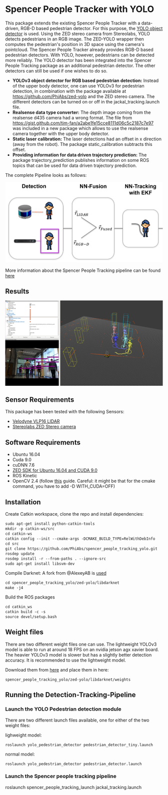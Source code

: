 # Spencer People Tracker with YOLO
This package extends the existing Spencer People Tracker with a data-driven, RGB-D based pedestrian detector. For this purpose, the [YOLO object detector](https://pjreddie.com/darknet/yolo/) is used. Using the ZED stereo camera from Stereolabs, YOLO detects pedestrians in an RGB image. The ZED-YOLO wrapper then computes the pedestrian's position in 3D space using the camera's pointcloud. 
The Spencer People Tracker already provides RGB-D based pedestrian detectors. With YOLO, however, pedestrians can be detected more reliably. 
The YOLO detector has been integrated into the Spencer People Tracking package as an additional pedestrian detector. The other detectors can still be used if one wishes to do so. 

- **YOLOv3 object detector for RGB based pedestrian detection:** Instead of the upper body detector, one can use YOLOv3 for pedestrian detection, in combination with the package available at https://github.com/PhiAbs/zed-yolo and the ZED stereo camera. The different detectors can be turned on or off in the jackal_tracking.launch file.
- **Realsense data type converter:** The depth image coming from the realsense d435 camera had a wrong format. The file from https://gist.github.com/tim-fan/a2abe1fe15cce8111d06c5c2187c7e97 was included in a new package which allows to use the realsense camera together with the upper body detector.
- **Static laser calibration:** The laser detections had an offset in x direction (away from the robot). The package static_calibration subtracts this offset. 
- **Providing information for data driven trajectory prediction:** The package trajectory_prediction publishes information on some ROS topics that can be used for data driven trajectory prediction.

The complete Pipeline looks as follows: 
<div align='center'>
<img src="images/detection_tracking_prediction_pipeline.png"></img>
</div>

More information about the Spencer People Tracking pipeline can be found [here](spencer_people_tracking/README.md)

## Results
<div align='center'>
<img src="images/tracking_5_persons.png"></img>
</div>


## Sensor Requirements
This package has been tested with the following Sensors:
- [Velodyne VLP16 LIDAR](https://velodynelidar.com/vlp-16.html)
- [Stereolabs ZED Stereo camera](https://www.stereolabs.com/zed/)

## Software Requirements
- Ubuntu 16.04
- Cuda 9.0
- cuDNN 7.6
- [ZED SDK for Ubuntu 16.04 and CUDA 9.0](https://www.stereolabs.com/developers/release/#sdkdownloads_anchor)
- ROS Kinetic
- OpenCV 2.4 (follow [this](https://gist.github.com/sedovolosiy/6711123a9e5a73a6ce519e80338d0067) guide. Careful: it might be that for the cmake command, you have to add -D WITH_CUDA=OFF)

## Installation
Create Catkin workspace, clone the repo and install dependencies:

    sudo apt-get install python-catkin-tools
    mkdir -p catkin-ws/src
    cd catkin-ws
    catkin config --init --cmake-args -DCMAKE_BUILD_TYPE=RelWithDebInfo
    cd src
    git clone https://github.com/PhiAbs/spencer_people_tracking_yolo.git
    rosdep update
    rosdep install -r --from-paths . --ignore-src
    sudo apt-get install libsvm-dev

Compile Darknet: A fork from @AlexeyAB is [used](https://github.com/AlexeyAB/darknet)

    cd spencer_people_tracking_yolo/zed-yolo/libdarknet
    make -j4

Build the ROS packages

    cd catkin_ws
    catkin build -c -s
    source devel/setup.bash


## Weight files
There are two different weight files one can use. The lightweight YOLOv3 model is able to run at around 18 FPS on an nvidia jetson agx xavier board. The heavier YOLOv3 model is slower but has a slightly better detection accuracy. It is recommended to use the lightweight model. 

Download them from [here](https://pjreddie.com/darknet/yolo/)
and place them in here:

    spencer_people_tracking_yolo/zed-yolo/libdarknet/weights


## Running the Detection-Tracking-Pipeline 

### Launch the YOLO Pedestrian detection module
There are two different launch files available, one for either of the two weight files:

lighweight model:
    
    roslaunch yolo_pedestrian_detector pedestrian_detector_tiny.launch

normal model:

    roslaunch yolo_pedestrian_detector pedestrian_detector.launch

### Launch the Spencer people tracking pipeline
roslaunch spencer_people_tracking_launch jackal_tracking.launch


